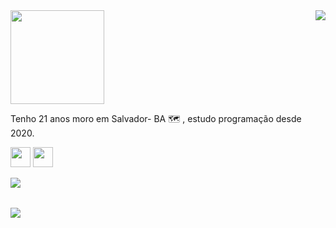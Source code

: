 
<img  widht="469px" height="150px" src="https://user-images.githubusercontent.com/103538940/172057598-aa6ec6ef-6560-4f66-8021-ccf9743af834.png">
<img align="right"  src="https://user-images.githubusercontent.com/103538940/172056419-9cb1cc9d-ce1d-4b3d-a75b-5da2772ea7cb.jpg">

<p align="left">Tenho 21 anos moro em Salvador- BA 🗺 , estudo programação desde 2020.</p>

<a href="https://www.linkedin.com/in/claudiane-costa-91a057219/"><img justify-content="space-between" widht="32px" height="32px" src="https://user-images.githubusercontent.com/103538940/173412404-a8186cdb-f589-4564-8049-ed947708d813.png"></a>
<a href="mailto:claudianecosta241@gmail.com"><img justify-content="space-between" widht="32px" height="32px" src="https://user-images.githubusercontent.com/103538940/173412359-084216f9-14dd-40b1-aa1b-787c80da90e7.png"></a>

<img  align="left"  src="https://github-readme-stats.vercel.app/api?username=claudianeCS&show_icons=true&hide=contribs,prs&cache_seconds=86400&theme=cobalt">
<br>
<p>                                                                                                                                                       </p>
<br>
<img align="left"  src="https://github-readme-stats.vercel.app/api/pin/?username=claudianeCS&repo=github-readme-stats&cache_seconds=86400&theme=cobalt">





